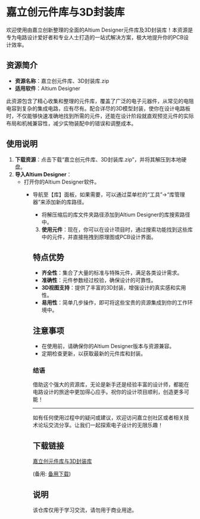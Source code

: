# 嘉立创元件库与3D封装库

欢迎使用由嘉立创新整理的全面的Altium Designer元件库及3D封装库！本资源是专为电路设计爱好者和专业人士打造的一站式解决方案，极大地提升你的PCB设计效率。

## 资源简介

- **资源名称**：嘉立创元件库、3D封装库.zip
- **适用软件**：Altium Designer

此资源包含了精心收集和整理的元件库，覆盖了广泛的电子元器件，从常见的电阻电容到复杂的集成电路，应有尽有。配合详尽的3D模型封装，使你在设计电路板时，不仅能够快速准确地找到所需的元件，还能在设计阶段就直观预览元件的实际布局和机械兼容性，减少实物装配中的错误和调整成本。

## 使用说明

1. **下载资源**：点击下载“嘉立创元件库、3D封装库.zip”，并将其解压到本地硬盘。
2. **导入Altium Designer**：
   - 打开你的Altium Designer软件。
      - 导航至【库】面板，如果需要，可以通过菜单栏的“工具”->“库管理器”来添加新的库路径。
         - 将解压缩后的库文件夹路径添加到Altium Designer的库搜索路径中。
         3. **使用元件**：现在，你可以在设计项目时，通过搜索功能找到这些库中的元件，并直接拖拽到原理图或PCB设计界面。

         ## 特点优势

         - **齐全性**：集合了大量的标准与特殊元件，满足各类设计需求。
         - **准确性**：元件参数经过校验，确保设计的可靠性。
         - **3D视图支持**：提供了丰富的3D封装，增强设计的真实感和实用性。
         - **易用性**：简单几步操作，即可将这些宝贵的资源集成到你的工作环境中。

         ## 注意事项

         - 在使用前，请确保你的Altium Designer版本与资源兼容。
         - 定期检查更新，以获取最新的元件库和封装。

         ### 结语

         借助这个强大的资源库，无论是新手还是经验丰富的设计师，都能在电路设计的旅途中更加得心应手。祝你的设计项目顺利，创造更多可能！

         ---

         如有任何使用过程中的疑问或建议，欢迎访问嘉立创社区或者相关技术论坛交流分享。让我们一起探索电子设计的无限乐趣！

         ## 下载链接
         [嘉立创元件库与3D封装库](https://pan.quark.cn/s/c86011f3db97) 

         (备用: [备用下载](https://pan.baidu.com/s/1RfKLuZZuSJjDczyWbK-VxQ?pwd=1234))

         ## 说明

         该仓库仅用于学习交流，请勿用于商业用途。
